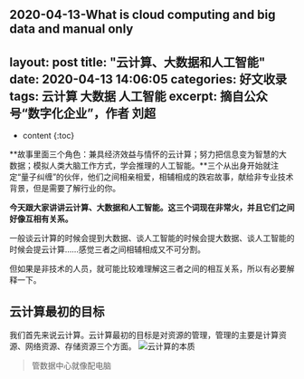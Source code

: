 2020-04-13-What is cloud computing and big data and manual only
---
layout: post
title:  "云计算、大数据和人工智能"
date:   2020-04-13 14:06:05
categories: 好文收录
tags: 云计算 大数据 人工智能
excerpt: 摘自公众号“数字化企业”，作者 刘超
---
* content
{:toc}

**故事里面三个角色：兼具经济效益与情怀的云计算；努力把信息变为智慧的大数据；模拟人类大脑工作方式，学会推理的人工智能。**三个从出身开始就注定“量子纠缠”的伙伴，他们之间相亲相爱，相辅相成的跌宕故事，献给非专业技术背景，但是需要了解行业的你。

**今天跟大家讲讲云计算、大数据和人工智能。这三个词现在非常火，并且它们之间好像互相有关系。**

一般谈云计算的时候会提到大数据、谈人工智能的时候会提大数据、谈人工智能的时候会提云计算……感觉三者之间相辅相成又不可分割。

但如果是非技术的人员，就可能比较难理解这三者之间的相互关系，所以有必要解释一下。
## 云计算最初的目标
我们首先来说云计算。云计算最初的目标是对资源的管理，管理的主要是计算资源、网络资源、存储资源三个方面。
![云计算的本质](https://mmbiz.qpic.cn/mmbiz_jpg/A1LTjusfEnxaF1RicFwZRv4zhyPaAZFzejhKsjLeveYewylw88ISUNfic1Go9QfvnlU2HB4c10skZwatkXUibRiaaA/640?wx_fmt=jpeg&tp=webp&wxfrom=5&wx_lazy=1&wx_co=1)
> 管数据中心就像配电脑
